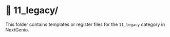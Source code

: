 # 📁 11_legacy/

This folder contains templates or register files for the `11_legacy` category in NextGenio.
